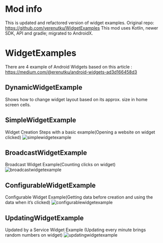 # Mod info
This is updated and refactored version of widget examples.
Original repo: https://github.com/yerenutku/WidgetExamples
This mod uses Kotlin, newer SDK, API and gradle; migrated to AndroidX.


# WidgetExamples
There are 4 example of Android Widgets based on this article : https://medium.com/@erenutku/android-widgets-ad3d166458d3


## DynamicWidgetExample
Shows how to change widget layout based on its approx. size in home screen cells.


## SimpleWidgetExample 
Widget Creation Steps with a basic example(Opening a website on widget clicked)
![simplewidgetexample](https://cloud.githubusercontent.com/assets/8283200/21082139/25ac4456-bfe6-11e6-877f-b8733eeb5ebb.gif)


## BroadcastWidgetExample
Broadcast Widget Example(Counting clicks on widget)
![broadcastwidgetexample](https://cloud.githubusercontent.com/assets/8283200/21082143/3805ee72-bfe6-11e6-85e0-98b5012ad080.gif)


## ConfigurableWidgetExample
Configurable Widget Example(Getting data before creation and using the data when it’s clicked)
![configurablewidgetexample](https://cloud.githubusercontent.com/assets/8283200/21082138/072105bc-bfe6-11e6-948d-87d53cbf32bd.gif)


## UpdatingWidgetExample
Updated by a Service Widget Example (Updating every minute brings random numbers on widget)
![updatingwidgetexample](https://cloud.githubusercontent.com/assets/8283200/21082136/f71606b8-bfe5-11e6-8665-4b22d6b736fc.gif)

